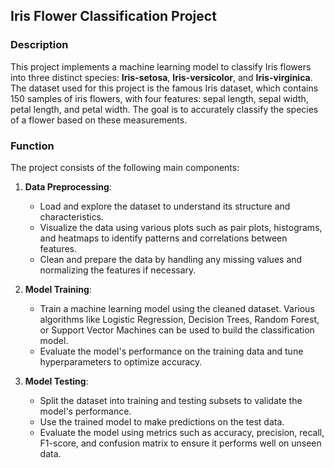 ## Iris Flower Classification Project

### Description

This project implements a machine learning model to classify Iris flowers into three distinct species: **Iris-setosa**, **Iris-versicolor**, and **Iris-virginica**. The dataset used for this project is the famous Iris dataset, which contains 150 samples of iris flowers, with four features: sepal length, sepal width, petal length, and petal width. The goal is to accurately classify the species of a flower based on these measurements.

### Function

The project consists of the following main components:

1. **Data Preprocessing**:
    
    - Load and explore the dataset to understand its structure and characteristics.
    - Visualize the data using various plots such as pair plots, histograms, and heatmaps to identify patterns and correlations between features.
    - Clean and prepare the data by handling any missing values and normalizing the features if necessary.
2. **Model Training**:
    
    - Train a machine learning model using the cleaned dataset. Various algorithms like Logistic Regression, Decision Trees, Random Forest, or Support Vector Machines can be used to build the classification model.
    - Evaluate the model's performance on the training data and tune hyperparameters to optimize accuracy.
3. **Model Testing**:
    
    - Split the dataset into training and testing subsets to validate the model's performance.
    - Use the trained model to make predictions on the test data.
    - Evaluate the model using metrics such as accuracy, precision, recall, F1-score, and confusion matrix to ensure it performs well on unseen data.
